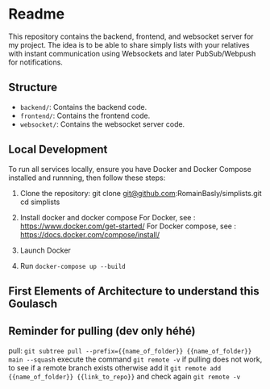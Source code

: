 # Readme

This repository contains the backend, frontend, and websocket server for my project. The idea is to be able to share simply lists with your relatives with instant communication using Websockets and later PubSub/Webpush for notifications.

## Structure
- `backend/`: Contains the backend code.
- `frontend/`: Contains the frontend code.
- `websocket/`: Contains the websocket server code.

## Local Development

To run all services locally, ensure you have Docker and Docker Compose installed and runnning, then follow these steps:

1. Clone the repository:
git clone git@github.com:RomainBasly/simplists.git
cd simplists

2. Install docker and docker compose
For Docker, see : https://www.docker.com/get-started/
For Docker compose, see : https://docs.docker.com/compose/install/

3. Launch Docker

4. Run ``docker-compose up --build``

## First Elements of Architecture to understand this Goulasch



## Reminder for pulling (dev only héhé)
pull: `git subtree pull --prefix={{name_of_folder}} {{name_of_folder}} main --squash`
execute the command `git remote -v` if pulling does not work, to see if a remote branch exists
otherwise add it `git remote add {{name_of_folder}} {{link_to_repo}}` and check again `git remote -v`
